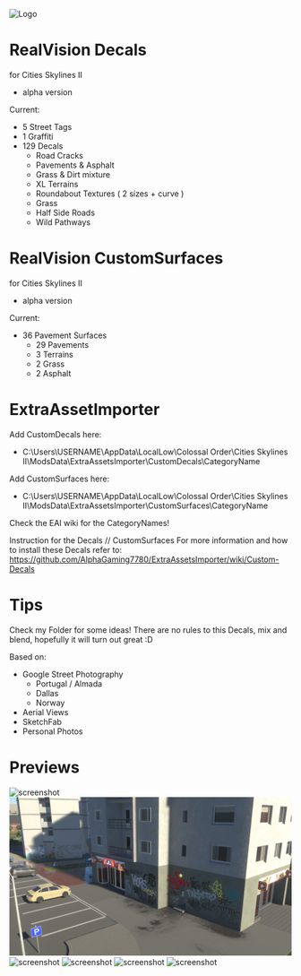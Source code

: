 
![Logo](https://github.com/MiguelRita/RealViewDecals/blob/main/Previews/Resources/RealVision_Logo.png?raw=true)


# RealVision Decals
for Cities Skylines II
- alpha version

Current:
- 5 Street Tags
- 1 Graffiti
- 129 Decals
  - Road Cracks
  - Pavements & Asphalt
  - Grass & Dirt mixture
  - XL Terrains
  - Roundabout Textures ( 2 sizes + curve )
  - Grass
  - Half Side Roads
  - Wild Pathways


# RealVision CustomSurfaces
for Cities Skylines II
- alpha version

Current:
- 36 Pavement Surfaces
  - 29 Pavements
  - 3 Terrains
  - 2 Grass
  - 2 Asphalt


# ExtraAssetImporter

Add CustomDecals here:
- C:\Users\USERNAME\AppData\LocalLow\Colossal Order\Cities Skylines II\ModsData\ExtraAssetsImporter\CustomDecals\CategoryName

Add CustomSurfaces here:
- C:\Users\USERNAME\AppData\LocalLow\Colossal Order\Cities Skylines II\ModsData\ExtraAssetsImporter\CustomSurfaces\CategoryName

Check the EAI wiki for the CategoryNames!

Instruction for the Decals // CustomSurfaces
For more  information and how to install these Decals refer to:
https://github.com/AlphaGaming7780/ExtraAssetsImporter/wiki/Custom-Decals

# Tips 
Check my Folder for some ideas!
There are no rules to this Decals, mix and blend, hopefully it will turn out great :D

Based on:
- Google Street Photography
  - Portugal / Almada
  - Dallas
  - Norway  
- Aerial Views
- SketchFab
- Personal Photos

# Previews

![screenshot](https://github.com/MiguelRita/RealVision-Decals/blob/main/Previews/Ingame%20ScreenShots/24-agosto-15-14-02-00.png)
![screenshot](https://github.com/MiguelRita/RealVision-Decals/blob/main/Previews/Ingame%20ScreenShots/24-agosto-13-23-49-03.png)
![screenshot](https://github.com/MiguelRita/RealVision-Decals/blob/main/Previews/Ingame%20ScreenShots/19-agosto-01-14-59-03.png)
![screenshot](https://github.com/MiguelRita/RealVision-Decals/blob/main/Previews/Ingame%20ScreenShots/16-agosto-18-21-08-00.png)
![screenshot](https://github.com/MiguelRita/RealVision-Decals/blob/main/Previews/Ingame%20ScreenShots/03-agosto-10-10-32-00.png)
![screenshot](https://github.com/MiguelRita/RealVision-Decals/blob/main/Previews/Ingame%20ScreenShots/08-agosto-21-59-49-00.png)






